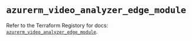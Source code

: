 # `azurerm_video_analyzer_edge_module`

Refer to the Terraform Registory for docs: [`azurerm_video_analyzer_edge_module`](https://registry.terraform.io/providers/hashicorp/azurerm/3.70.0/docs/resources/video_analyzer_edge_module).
